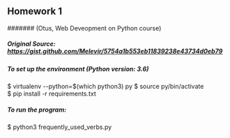 ## Homework 1
####### (Otus, Web Deveopment on Python course)
##### Original Source: https://gist.github.com/Melevir/5754a1b553eb11839238e43734d0eb79

##### To set up the environment (Python version: 3.6)
$ virtualenv --python=$(which python3) py
$ source py/bin/activate  
$ pip install -r requirements.txt

##### To run the program:
$ python3 frequently_used_verbs.py